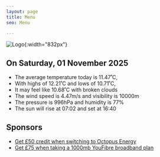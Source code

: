 ```yaml
---
layout: page
title: Menu
seo: Menu

---
```


![Logo](/images/logo.jpg){:width="832px"}

<!-- weather_marker starts -->
## On Saturday, 01 November 2025

- The average temperature today is 11.47˚C,
- With highs of 12.21˚C and lows of 10.71˚C,
- It may feel like 10.68˚C with broken clouds
- The wind speed is 4.47m/s and visibility is 10000m
- The pressure is 996hPa and humidity is 77%
- The sun will rise at 07:02 and set at 16:40

<!-- weather_marker ends -->

## Sponsors

- [Get £50 credit when switching to Octopus Energy](https://bit.ly/3oD1nnS)
- [Get £75 when taking a 1000mb YouFibre broadband plan](https://aklam.io/91zWhU?)
